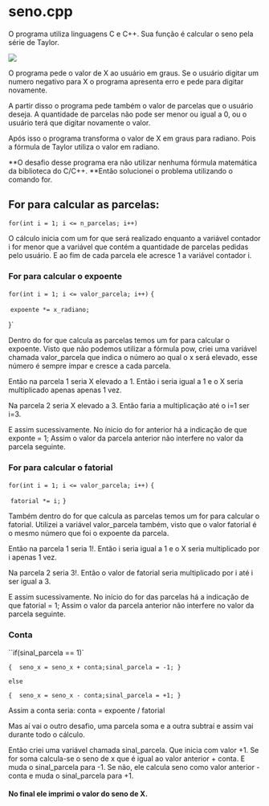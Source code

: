 # seno.cpp

O programa utiliza linguagens C e C++. Sua função é calcular o seno pela série de Taylor. 

![](C:\Users\anacl\Desktop\Ana\Estudando_C_C++\img_serieTaylor\seno.png)

O programa pede o valor de X ao usuário em graus. Se o usuário digitar um numero negativo para X o programa apresenta erro e pede para digitar novamente. 

A partir disso o programa pede também o valor de parcelas que o usuário deseja. A quantidade de parcelas não pode ser menor ou igual a 0, ou o usuário terá que digitar novamente o valor. 

Após isso o programa transforma o valor de X em graus para radiano. Pois a fórmula de Taylor utiliza o valor em radiano. 

**O desafio desse programa era não utilizar nenhuma fórmula matemática da biblioteca do C/C++. **Então solucionei o problema utilizando o comando for. 

## For para calcular as parcelas:

`for(int i = 1; i <= n_parcelas; i++)`

O cálculo inicia com um for que será realizado enquanto a variável contador i for menor que a variável que contém a quantidade de parcelas pedidas pelo usuário.  E ao fim de cada parcela ele acresce 1 a variável contador i.



### For para calcular o expoente

`for(int i = 1; i <= valor_parcela; i++)`
`{`

​	`expoente *= x_radiano;`

}`

Dentro do for que calcula as parcelas temos um for para calcular o expoente. Visto que não podemos utilizar a fórmula pow, criei uma variável chamada valor_parcela que indica o número ao qual o x será elevado, esse número é sempre ímpar e cresce a cada parcela.

Então na parcela 1 seria X elevado a 1. Então i seria igual a 1 e o X seria multiplicado apenas apenas 1 vez. 

Na parcela 2 seria X elevado a 3. Então faria a multiplicação até o i=1 ser i=3. 

E assim sucessivamente. No ínicio do for anterior há a indicação de que exponte = 1; Assim o valor da parcela anterior não interfere no valor da parcela seguinte. 



### For para calcular o fatorial

`for(int i = 1; i <= valor_parcela; i++)`
`{`

​	`fatorial *= i;`
`}`

Também dentro do for que calcula as parcelas temos um for para calcular o fatorial. Utilizei a variável valor_parcela também, visto que o valor fatorial é o mesmo número que foi o expoente da parcela.

Então na parcela 1 seria 1!. Então i seria igual a 1 e o X seria multiplicado por i apenas 1 vez. 

Na parcela 2 seria 3!. Então o valor de fatorial seria multiplicado por i até i ser igual a 3.

E assim sucessivamente. No início do for das parcelas há a indicação de que fatorial = 1; Assim o valor da parcela anterior não interfere no valor da parcela seguinte.



### Conta 

``if(sinal_parcela == 1)`

`{	seno_x = seno_x + conta;sinal_parcela = -1;	}`

`else`

`{	seno_x = seno_x - conta;sinal_parcela = +1;	}`

Assim a conta seria: conta = expoente / fatorial

Mas aí vai o outro desafio, uma parcela soma e a outra subtraí e assim vai durante todo o cálculo. 

Então criei uma variável chamada sinal_parcela. Que inicia com valor +1. Se for soma calcula-se o seno de x que é igual ao valor anterior + conta. E muda o sinal_parcela para -1. Se não, ele calcula seno como valor anterior - conta e muda o sinal_parcela para +1.



#### No final ele imprimi o valor do seno de X.